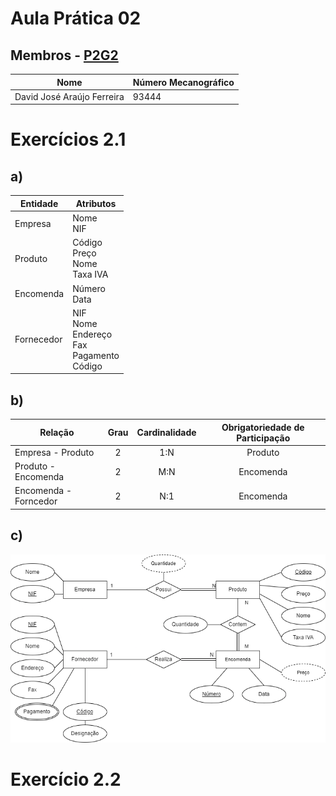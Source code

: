# Aula Prática 02

## Membros - <u>P2G2</u>

| Nome | Número Mecanográfico |
| - | - |
| David José Araújo Ferreira | 93444 |

# Exercícios 2.1

## a)

| Entidade | Atributos |
| - | - |
| Empresa | Nome <br> NIF |
| Produto | Código <br> Preço <br> Nome <br> Taxa IVA |
| Encomenda | Número <br> Data |
| Fornecedor | NIF <br> Nome <br> Endereço <br> Fax <br> Pagamento <br> Código |

## b)

| Relação | Grau | Cardinalidade | Obrigatoriedade de Participação |
| - | :-: | :-: | :-: |
| Empresa - Produto | 2 | 1:N | Produto  |
| Produto - Encomenda | 2 | M:N | Encomenda |
| Encomenda - Forncedor | 2 | N:1 | Encomenda |

<div style="page-break-after: always;"></div>

## c)

![P2-2.1](P2-2.1.png)

# Exercício 2.2

